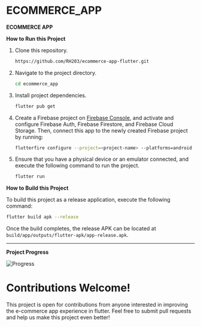 # ECOMMERCE_APP

**ECOMMERCE APP**

**How to Run this Project**

1. Clone this repository.

   ```bash
   https://github.com/RH203/ecommerce-app-flutter.git
   ```

2. Navigate to the project directory.

   ```bash
   cd ecommerce_app
   ```

3. Install project dependencies.

   ```bash
   flutter pub get
   ```

4. Create a Firebase project on [Firebase Console](https://console.firebase.google.com), and activate and configure Firebase Auth, Firebase Firestore, and Firebase Cloud Storage. Then, connect this app to the newly created Firebase project by running:

   ```bash
   flutterfire configure --project=<project-name> --platforms=android
   ```

5. Ensure that you have a physical device or an emulator connected, and execute the following command to run the project.

   ```bash
   flutter run
   ```

**How to Build this Project**

To build this project as a release application, execute the following command:

```bash
flutter build apk --release
```

Once the build completes, the release APK can be located at `build/app/outputs/flutter-apk/app-release.apk`.

---

**Project Progress**

![Progress]( https://progress-bar.dev/20/?title=Progress)
# Contributions Welcome!

This project is open for contributions from anyone interested in improving the e-commerce app experience in flutter. Feel free to submit pull requests and help us make this project even better!

#
